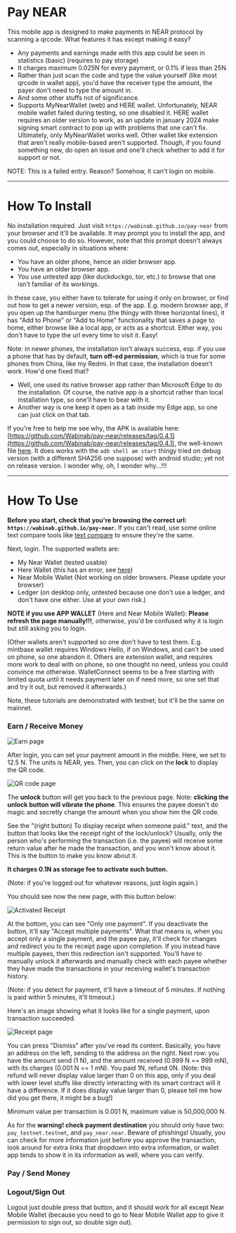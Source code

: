 
# Pay NEAR
This mobile app is designed to make payments in NEAR protocol by scanning a qrcode. What features it has except making it easy? 
- Any payments and earnings made with this app could be seen in statistics (basic) (requires to pay storage)
- It charges maximum 0.025N for every payment, or 0.1% if less than 25N. 
- Rather than just scan the code and type the value yourself (like most qrcode in wallet app), you'd have the receiver type the amount, the payer don't need to type the amount in. 
- And some other stuffs not of significance. 
- Supports MyNearWallet (web) and HERE wallet. Unfortunately, NEAR mobile wallet failed during testing, so one disabled it. HERE wallet requires an older version to work, as an update in january 2024 make signing smart contract to pop up with problems that one can't fix. Ultimately, only MyNearWallet works well. Other wallet like extension that aren't really mobile-based aren't supported. Though, if you found something new, do open an issue and one'll check whether to add it for support or not. 

NOTE: This is a failed entry. Reason? Somehow, it can't login on mobile. 

---
# How To Install
No installation required. Just visit `https://wabinab.github.io/pay-near` from your browser and it'll be available. It may prompt you to install the app, and you could choose to do so. However, note that this prompt doesn't always comes out, especially in situations where: 
- You have an older phone, hence an older browser app. 
- You have an older browser app. 
- You use untested app (like duckduckgo, tor, etc.) to browse that one isn't familiar of its workings. 

In these case, you either have to tolerate for using it only on browser, or find out how to get a newer version, esp. of the app. E.g. modern browser app, if you open up the hamburger menu (the thingy with three horizontal lines), it has "Add to Phone" or "Add to Home" functionality that saves a page to home, either browse like a local app, or acts as a shortcut. Either way, you don't have to type the url every time to visit it. Easy! 

Note: in newer phones, the installation isn't always success, esp. if you use a phone that has by default, **turn off-ed permission**, which is true for some phones from China, like my Redmi. In that case, the installation doesn't work. How'd one fixed that? 
- Well, one used its native browser app rather than Microsoft Edge to do the installation. Of course, the native app is a shortcut rather than local installation type, so one'll have to bear with it. 
- Another way is one keep it open as a tab inside my Edge app, so one can just click on that tab. 

If you're free to help me see why, the APK is available here: [https://github.com/Wabinab/pay-near/releases/tag/0.4.1](https://github.com/Wabinab/pay-near/releases/tag/0.4.1), the well-known file [here](https://wabinab.github.io/.well-known/assetlinks.json). It does works with the `adb shell am start` thingy tried on debug version (with a different SHA256 one suppose) with android studio; yet not on release version. I wonder why, oh, I wonder why...!!!

---
# How To Use
**Before you start, check that you're browsing the correct url: `https://wabinab.github.io/pay-near`.** If you can't read, use some online text compare tools like [text compare](https://text-compare.com/) to ensure they're the same. 

Next, login. The supported wallets are: 
- My Near Wallet (tested usable)
- Here Wallet (this has an error, see [here](https://github.com/here-wallet/js-sdk/issues/1))
- Near Mobile Wallet (Not working on older browsers. Please update your browser)
- Ledger (on desktop only, untested because one don't use a ledger, and don't have one either. Use at your own risk.)

**NOTE if you use APP WALLET** (Here and Near Mobile Wallet): **Please refresh the page manually!!!**, otherwise, you'd be confused why it is login but still asking you to login. 

(Other wallets aren't supported so one don't have to test them. E.g. mintbase wallet requires Windows Hello, if on Windows, and can't be used on phone, so one abandon it. Others are extension wallet, and requires more work to deal with on phone, so one thought no need, unless you could convince me otherwise. WalletConnect seems to be a free starting with limited quota until it needs payment later on if need more, so one set that and try it out, but removed it afterwards.)

Note, these tutorials are demonstrated with testnet; but it'll be the same on mainnet. 

### Earn / Receive Money
![Earn page](./readme_assets/image.png)

After login, you can set your payment amount in the middle. Here, we set to 12.5 N. The units is NEAR, yes. Then, you can click on the **lock** to display the QR code. 

![QR code page](./readme_assets/image1.png)

The **unlock** button will get you back to the previous page. Note: **clicking the unlock button will vibrate the phone**. This ensures the payee doesn't do magic and secretly change the amount when you show him the QR code. 

See the "(right button) To display receipt when someone paid." text, and the button that looks like the receipt right of the lock/unlock? Usually, only the person who's performing the transaction (i.e. the payee) will receive some return value after he made the transaction, and you won't know about it. This is the button to make you know about it. 

**It charges 0.1N as storage fee to activate such button.**

(Note: if you're logged out for whatever reasons, just login again.)

You should see now the new page, with this button below: 

![Activated Receipt](./readme_assets/image2.png)

At the bottom, you can see "Only one payment". If you deactivate the button, it'll say "Accept multiple payments". What that means is, when you accept only a single payment, and the payee pay, it'll check for changes and redirect you to the receipt page upon completion. If you instead have multiple payees, then this redirection isn't supported. You'll have to manually unlock it afterwards and manually check with each payee whether they have made the transactions in your receiving wallet's transaction history. 

(Note: if you detect for payment, it'll have a timeout of 5 minutes. If nothing is paid within 5 minutes, it'll timeout.)

Here's an image showing what it looks like for a single payment, upon transaction succeeded. 

![Receipt page](./readme_assets/image3.png)

You can press "Dismiss" after you've read its content. Basically, you have an address on the left, sending to the address on the right. Next row: you have the amount send (1 N), and the amount received (0.999 N == 999 mN), with its charges (0.001 N == 1 mN). You paid 1N, refund 0N. (Note: this refund will never display value larger than 0 on this app, only if you deal with lower level stuffs like directly interacting with its smart contract will it have a difference. If it does display value larger than 0, please tell me how did you get there, it might be a bug!)

Minimum value per transaction is 0.001 N, maximum value is 50,000,000 N. 

As for the **warning! check payment destination** you should only have two: `pay_testnet.testnet`, and `pay_near.near`. Beware of phishings! Usually, you can check for more information just before you approve the transaction, look around for extra links that dropdown into extra information, or wallet app tends to show it in its information as well, where you can verify. 

### Pay / Send Money


### Logout/Sign Out
Logout just double press that button, and it should work for all except Near Mobile Wallet (because you need to go to Near Mobile Wallet app to give it permission to sign out, so double sign out). 